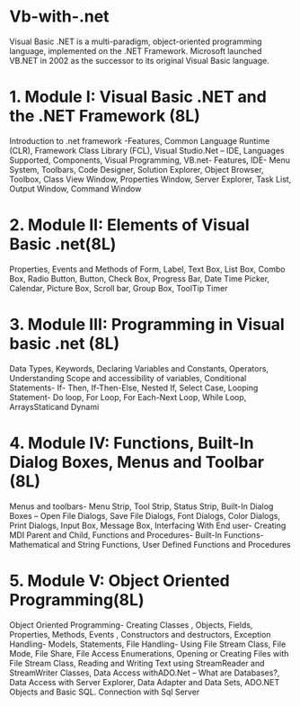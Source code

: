 # Vb-with-.net
Visual Basic .NET is a multi-paradigm, object-oriented programming language, implemented on the .NET Framework. Microsoft launched VB.NET in 2002 as the successor to its original Visual Basic language.
# 1. Module I: Visual Basic .NET and the .NET Framework (8L)
Introduction to .net framework -Features, Common Language Runtime (CLR), Framework
Class Library (FCL), Visual Studio.Net – IDE, Languages Supported, Components, Visual
Programming, VB.net- Features, IDE- Menu System, Toolbars, Code Designer, Solution Explorer,
Object Browser, Toolbox, Class View Window, Properties Window, Server Explorer, Task List,
Output Window, Command Window
# 2. Module II: Elements of Visual Basic .net(8L)
Properties, Events and Methods of Form, Label, Text Box, List Box, Combo Box, Radio
Button, Button, Check Box, Progress Bar, Date Time Picker, Calendar, Picture Box, Scroll bar,
Group Box, ToolTip Timer
# 3. Module III: Programming in Visual basic .net (8L)
Data Types, Keywords, Declaring Variables and Constants, Operators, Understanding Scope
and accessibility of variables, Conditional Statements- If- Then, If-Then-Else, Nested If, Select
Case, Looping Statement- Do loop, For Loop, For Each-Next Loop, While Loop, ArraysStaticand Dynami
# 4. Module IV: Functions, Built-In Dialog Boxes, Menus and Toolbar (8L)
Menus and toolbars- Menu Strip, Tool Strip, Status Strip, Built-In Dialog Boxes – Open File
Dialogs, Save File Dialogs, Font Dialogs, Color Dialogs, Print Dialogs, Input Box, Message Box,
Interfacing With End user- Creating MDI Parent and Child, Functions and Procedures- Built-In
Functions- Mathematical and String Functions, User Defined Functions and Procedures
# 5. Module V: Object Oriented Programming(8L)
Object Oriented Programming- Creating Classes , Objects, Fields, Properties, Methods, Events , Constructors and
destructors, Exception Handling- Models, Statements, File Handling- Using File Stream Class, File Mode, File Share, File
Access Enumerations, Opening or Creating Files with File Stream Class, Reading and Writing Text using StreamReader
and StreamWriter Classes, Data Access withADO.Net – What are Databases?, Data Access with Server Explorer, Data
Adapter and Data Sets, ADO.NET Objects and Basic SQL. Connection with Sql Server

